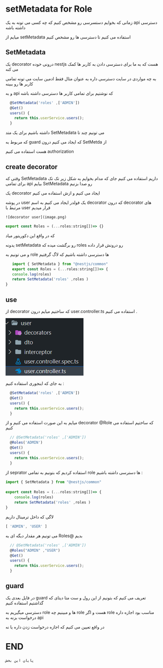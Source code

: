 # setMetadata for Role

زمانی که بخوایم دستسرسی رو مشخص کنیم که چه کسی می تونه به یک api دسترسی داشته باشه 

میایم از setMetadata استفاده می کنیم تا دسترسی ها رو مشخص کنیم 


## SetMetadata

یک  decorator درونی خوده nestjs هست که به ما برای دسترسی دادن به کاربر ها کمک می کنه

به چه مواردی در سایت دسترسی داره به عنوان مثال فقط ادمین سایت می تونه تمامی کاربر ها رو ببینه

و به api که نوشتیم برای تمامی کاربر ها  دسترسی داشته باشه

```javascript
  @SetMetadata('roles' ,['ADMIN'])
  @Get()
  users() {
    return this.userService.users();
  }

```

داشته باشیم برای یک متد SetMetadata می تونیم چند تا

که مربوط به guard که ایجاد می کنیم درون SetMetda از

هست استفاده می کنیم authorization

## create decorator

وقتی که  SetMetadata  داریم استفاده می کنیم  جای که مدام بخوایم به شکل زیر تک تک برای تمامی api بیایم SetMetadata رو صدا بزنیم 

یک decorator ایجاد می کنیم و ازش استفاده می کنیم 

در پوشه user یک فولدر ایجاد می کنیم به اسم decorator که درون decorator های مرتبط با user قرار میدیم


    ![decorator user](image.png)


```javascript
export const Roles = (...roles:string[])=> {}
```

  که در واقع این دکوریتور میاد
  
 یدونه setMetadata رو برگشت میده که roles رو درونش قرار داده
    
 و می تونیم به role ها دسترسی داشته باشیم که لاگ گرفتیم

  
```javascript
   import { SetMetadata } from "@nestjs/common"
   export const Roles = (...roles:string[])=> {
   console.log(roles)
   return SetMetadata('roles' ,roles )
}
```
## use 

از decorator که ساختیم میایم درون user.controller.ts استفاده می کنیم .

![Alt text](image-1.png)

به جای که اینجوری استفاده کنیم : 

```javascript
  @SetMetadata('roles' ,['ADMIN'])
  @Get()
  users() {
    return this.userService.users();
  }
```

میایم به این صورت استفاده می کنیم و از decorator @Role  که ساختیم استفاده می کنیم 


```javascript
  // @SetMetadata('roles' ,['ADMIN'])
  @Roles('ADMIN')
  @Get()
  users() {
    return this.userService.users();
  }
```

از seprator استفاده کردیم که بتونیم به تمامی role ها دسترسی داشته باشیم :

```javascript
import { SetMetadata } from "@nestjs/common"

export const Roles = (...roles:string[])=> {
    console.log(roles)
    return SetMetadata('roles' ,roles )
}

```
لاگی که داخل ترمینال داریم 

```javascript
[ 'ADMIN', 'USER' ]
```

می تونیم هر مقدار دیگه ای به Roles@  بدیم
```javascript
  // @SetMetadata('roles' ,['ADMIN'])
  @Roles("ADMIN" ,"USER")
  @Get()
  users() {
    return this.userService.users();
  }
```

## guard
در فایل بعدی یک guard تعریف می کنیم که بتونیم از این رول و ست متا دیتای که گذاشتیم استفاده کنیم 


دسترسی میگیریم به role ها و مبینیم چه role هست و اگر role مناسب بود اجازه داره درخواست بزنه به api

در واقع تعیین می کنیم که اجازه درخواست زدن داره یا نه

# END 

`پایان این بخش`
